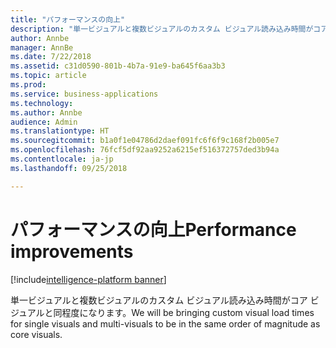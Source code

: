 ```yaml
---
title: "パフォーマンスの向上"
description: "単一ビジュアルと複数ビジュアルのカスタム ビジュアル読み込み時間がコア ビジュアルと同程度になります。"
author: Annbe
manager: AnnBe
ms.date: 7/22/2018
ms.assetid: c31d0590-801b-4b7a-91e9-ba645f6aa3b3
ms.topic: article
ms.prod: 
ms.service: business-applications
ms.technology: 
ms.author: Annbe
audience: Admin
ms.translationtype: HT
ms.sourcegitcommit: b1a0f1e04786d2daef091fc6f6f9c168f2b005e7
ms.openlocfilehash: 76fcf5df92aa9252a6215ef516372757ded3b94a
ms.contentlocale: ja-jp
ms.lasthandoff: 09/25/2018

---
```

# <a name="performance-improvements"></a><span data-ttu-id="bf450-103">パフォーマンスの向上</span><span class="sxs-lookup"><span data-stu-id="bf450-103">Performance improvements</span></span>

[!include[intelligence-platform banner](../../includes/intelligence-platform.md)]



<span data-ttu-id="bf450-104">単一ビジュアルと複数ビジュアルのカスタム ビジュアル読み込み時間がコア ビジュアルと同程度になります。</span><span class="sxs-lookup"><span data-stu-id="bf450-104">We will be bringing custom visual load times for single visuals and multi-visuals to be in the same order of magnitude as core visuals.</span></span>

